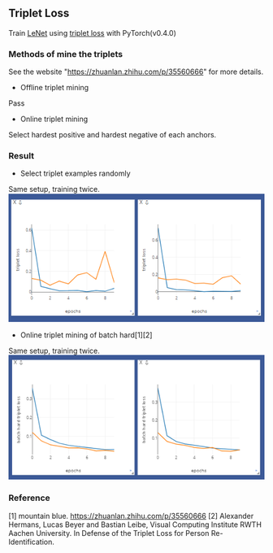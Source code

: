 ## Triplet Loss

Train [LeNet](http://www.dengfanxin.cn/wp-content/uploads/2016/03/1998Lecun.pdf) using [triplet loss](https://arxiv.org/pdf/1412.6622.pdf) with PyTorch(v0.4.0)

### Methods of mine the triplets

See the website "https://zhuanlan.zhihu.com/p/35560666" for more details.

* Offline triplet mining

Pass

* Online triplet mining

Select hardest positive and hardest negative of each anchors.

### Result

* Select triplet examples randomly

Same setup, training twice.
![randomly](https://github.com/SmallHedgehog/Loss-PyTorch/blob/master/triplet_loss/pics/randomly.png)

* Online triplet mining of batch hard[1][2]

Same setup, training twice.
![batch hard](https://github.com/SmallHedgehog/Loss-PyTorch/blob/master/triplet_loss/pics/batch%20hard.png)

### Reference
[1] mountain blue. https://zhuanlan.zhihu.com/p/35560666
[2] Alexander Hermans, Lucas Beyer and Bastian Leibe, Visual Computing Institute RWTH Aachen University. In Defense of the Triplet Loss for Person Re-Identification.

